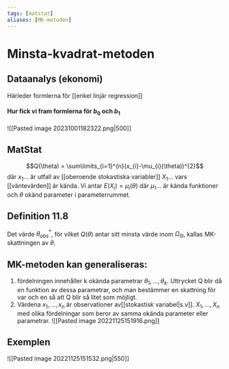 ```yaml
---
tags: [matstat]
aliases: [MK-metoden]
---
```

# Minsta-kvadrat-metoden
## Dataanalys (ekonomi)
Härleder formlerna för [[enkel linjär regression]]

#### Hur fick vi fram formlerna för $b_{0}$ och $b_{1}$
![[Pasted image 20231001182322.png|500]]


## MatStat

$$Q(\theta) = \sum\limits_{i=1}^{n}(x_{i}-\mu_{i}(\theta))^{2}$$där $x_{1}...$ är utfall av [[oberoende stokastiska variabler]] $X_{1}...$ vars [[väntevärden]] är kända. Vi antar $E(X_{i})=\mu_{i}(\theta)$ där $\mu_{1}...$ är kända funktioner och $\theta$ okänd parameter i parameterrummet.

## Definition 11.8
Det värde $\theta^{*}_{obs}$, för vilket $Q(\theta)$ antar sitt minsta värde inom $\Omega_{\Theta}$, kallas MK-skattningen av $\theta$. 

## MK-metoden kan generaliseras:

1) fördelningen innehåller k okända parametrar $\theta_{1}, ..., \theta_{k}$.
   Uttrycket Q blir då en funktion av dessa parametrar, och man bestämmer en skattning för var och en så att Q blir så litet som möjligt. 
2) Värdena $x_{1},...,x_{n}$ är observationer av[[stokastisk variabel|s.v]]. $X_{1},...,X_{n}$ med olika fördelningar som beror av samma okända parameter eller parametrar. 
![[Pasted image 20221125151916.png]]

## Exemplen
![[Pasted image 20221125151532.png|550]]

